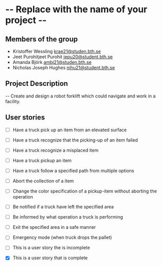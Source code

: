 # -- Replace with the name of your project --

## Members of the group
* Kristoffer Wessling krae21@studen.bth.se
* Jeet Purohitjeet Purohit jepu20@student.bth.se
* Amanda Björk ambj21@studen.bth.se
* Nicholas Joseph Hughes nihu21@student.bth.se

## Project Description
-- Create and design a robot forklift which could navigate and work in a facility.

## User stories
- [ ] Have a truck pick up an item from an elevated surface
- [ ] Have a truck recognize that the picking-up of an item failed
- [ ] Have a truck recognize a misplaced item
- [ ] Have a truck pickup an item
- [ ] Have a truck follow a specified path from multiple options


- [ ] Abort the collection of a item
- [ ] Change the color specification of a pickup-item  without aborting the operation
- [ ] Be notified if a truck have left the specified area
- [ ] Be informed by what operation a truck is performing
- [ ] Exit the specified area in a safe manner
- [ ] Emergency mode (when truck drops the pallet)








- [ ] This is a user story the is incomplete 
- [X] This is a user story that is complete

